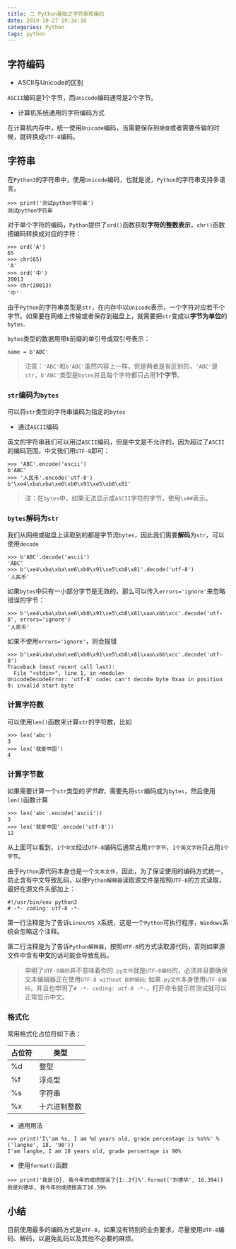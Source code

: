 ```yaml
---
title: 二 Python基础之字符串和编码
date: 2019-10-27 19:34:10
categories: Python
tags: python
---
```


## 字符编码

- ASCII与Unicode的区别

`ASCII`编码是1个字节，而`Unicode`编码通常是2个字节。

- 计算机系统通用的字符编码方式

在计算机内存中，统一使用`Unicode`编码，当需要保存到`硬盘`或者需要传输的时候，就转换成`UTF-8`编码。


## 字符串

在`Python3`的字符串中，使用`Unicode`编码，也就是说，`Python`的字符串支持多语言。

```
>>> print('测试python字符串')
测试python字符串
```

对于单个字符的编码，`Python`提供了`ord()`函数获取**字符的整数表示**，`chr()`函数把编码转换成对应的字符：

```
>>> ord('A')
65
>>> chr(65)
'A'
>>> ord('中')
20013
>>> chr(20013)
'中'
```

由于`Python`的字符串类型是`str`，在内存中以`Unicode`表示，一个字符对应若干个字节。如果要在网络上传输或者保存到磁盘上，就需要把`str`变成以**字节为单位**的`bytes`.

`bytes`类型的数据用带`b`前缀的单引号或双引号表示：

```
name = b'ABC'
```

> 注意：`'ABC'`和`b'ABC'`虽然内容上一样，但是两者是有区别的，`'ABC'`是`str`，`b'ABC'`类型是`bytes`并且每个字符都只占用**1个字节**。

### `str`编码为`bytes`

可以将`str`类型的字符串编码为指定的`bytes`

- 通过`ASCII`编码

英文的字符串我们可以用过`ASCII`编码，但是中文是不允许的，因为超过了`ASCII`的编码范围。中文我们用`UTF-8`即可：

```
>>> 'ABC'.encode('ascii')
b'ABC'
>>> '人民币'.encode('utf-8')
b'\xe4\xba\xba\xe6\xb0\x91\xe5\xb8\x81'
```

> 注：在`bytes`中，如果无法显示成`ASCII`字符的字节，使用`\x##`表示。

### `bytes`解码为`str`

我们从网络或磁盘上读取到的都是字节流`bytes`，因此我们需要**解码**为`str`，可以使用`decode`

```
>>> b'ABC'.decode('ascii')
'ABC'
>>> b'\xe4\xba\xba\xe6\xb0\x91\xe5\xb8\x81'.decode('utf-8')
'人民币'
```

如果`bytes`中只有一小部分字节是无效的，那么可以传入`errors='ignore'`来忽略错误的字节：

```
>>> b'\xe4\xba\xba\xe6\xb0\x91\xe5\xb8\x81\xaa\xbb\xcc'.decode('utf-8', errors='ignore')
'人民币'
```

如果不使用`errors='ignore'`，则会报错

```
>>> b'\xe4\xba\xba\xe6\xb0\x91\xe5\xb8\x81\xaa\xbb\xcc'.decode('utf-8')
Traceback (most recent call last):
  File "<stdin>", line 1, in <module>
UnicodeDecodeError: 'utf-8' codec can't decode byte 0xaa in position 9: invalid start byte
```

### 计算字符数

可以使用`len()`函数来计算`str`的字符数，比如

```
>>> len('abc')
3
>>> len('我爱中国')
4
```

### 计算字节数

如果需要计算一个`str`类型的*字节数*，需要先将`str`编码成为`bytes`，然后使用`len()`函数计算

```
>>> len('abc'.encode('ascii'))
3
>>> len('我爱中国'.encode('utf-8'))
12
```

从上面可以看到，`1个中文`经过`UTF-8`编码后通常占用`3个字节`，`1个英文字符`只占用`1个字节`。

由于`Python`源代码本身也是一个`文本文件`，因此，为了保证使用的编码方式统一，防止含有中文导致乱码，以便`Python解释器`读取源文件是按照`UTF-8`的方式读取，最好在源文件头部加上：

```
#!/usr/bin/env python3
# -*- coding: utf-8 -*-
```

第一行注释是为了告诉`Linux/OS X`系统，这是一个`Python`可执行程序，`Windows`系统会忽略这个注释。

第二行注释是为了告诉`Python解释器`，按照`UTF-8`的方式读取源代码，否则如果源文件中含有**中文**的话可能会导致乱码。

> 申明了`UTF-8编码`并不意味着你的`.py文件`就是`UTF-8编码`的，必须并且要确保文本编辑器正在使用`UTF-8 without BOM编码`; 如果`.py文件`本身使用`UTF-8编码`，并且也申明了`# -*- coding: utf-8 -*-`，打开命令提示符测试就可以正常显示中文。


### 格式化

常用格式化占位符如下表：

| 占位符 | 类型 |
| --- | --- |
| %d | 整型 |
| %f | 浮点型 |
| %s | 字符串 |
| %x | 十六进制整数 |

- 通用用法

```
>>> print('I\'am %s, I am %d years old, grade percentage is %s%%' % ('langke', 18, '90'))
I'am langke, I am 18 years old, grade percentage is 90%
```

- 使用`format()`函数

```
>>> print('我是{0}, 我今年的成绩提高了{1:.2f}%'.format('刘德华', 16.394))
我是刘德华, 我今年的成绩提高了16.39%
```

## 小结

目前使用最多的编码方式是`UTF-8`，如果没有特别的业务要求，尽量使用`UTF-8`编码、解码，以避免乱码以及其他不必要的麻烦。













